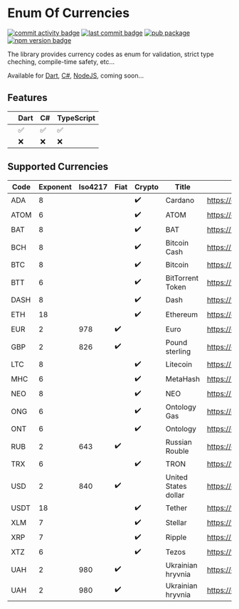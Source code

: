 # Enum Of Currencies
[![commit activity badge](https://img.shields.io/github/commit-activity/m/freemework/enum.currency)](https://github.com/freemework/enum.currency/pulse)
[![last commit badge](https://img.shields.io/github/last-commit/freemework/enum.currency)](https://github.com/freemework/enum.currency/graphs/commit-activity)
[![pub package](https://img.shields.io/pub/v/freemework_enum_currency.svg)](https://pub.dev/packages/freemework_enum_currency)
[![npm version badge](https://img.shields.io/npm/v/@freemework/enum-currency.svg)](https://www.npmjs.com/package/@freemework/enum-currency)

The library provides currency codes as enum for validation, strict type cheching, compile-time safety, etc...

Available for [Dart](https://pub.dev/packages/freemework_enum_currency), [C#](TDB), [NodeJS](https://www.npmjs.com/package/@freemework/enum-currency), coming soon...

## Features

| | Dart                | C#                  | TypeScript          |
|-|---------------------|---------------------|---------------------|
| | :white_check_mark:  | :white_check_mark:  | :white_check_mark:  |
| | :x:                 | :x:                 | :x:                 |

## Supported Currencies
| Code | Exponent | Iso4217 |        Fiat        |       Crypto       |        Title         |                   Reference URL                    |
|------|----------|---------|--------------------|--------------------|----------------------|----------------------------------------------------|
| ADA  |    8     |         |                    | :heavy_check_mark: |       Cardano        |                https://cardano.org/                |
| ATOM |    6     |         |                    | :heavy_check_mark: |         ATOM         |              https://cosmos.network/               |
| BAT  |    8     |         |                    | :heavy_check_mark: |         BAT          |          https://basicattentiontoken.org/          |
| BCH  |    8     |         |                    | :heavy_check_mark: |     Bitcoin Cash     |              https://bitcoincash.org/              |
| BTC  |    8     |         |                    | :heavy_check_mark: |       Bitcoin        |                https://bitcoin.org/                |
| BTT  |    6     |         |                    | :heavy_check_mark: |   BitTorrent Token   |       https://www.bittorrent.com/token/btt/        |
| DASH |    8     |         |                    | :heavy_check_mark: |         Dash         |               https://www.dash.org/                |
| ETH  |    18    |         |                    | :heavy_check_mark: |       Ethereum       |               https://ethereum.org/                |
| EUR  |    2     |   978   | :heavy_check_mark: |                    |         Euro         |         https://en.wikipedia.org/wiki/Euro         |
| GBP  |    2     |   826   | :heavy_check_mark: |                    |    Pound sterling    |    https://en.wikipedia.org/wiki/Pound_sterling    |
| LTC  |    8     |         |                    | :heavy_check_mark: |       Litecoin       |               https://litecoin.com/                |
| MHC  |    6     |         |                    | :heavy_check_mark: |       MetaHash       |               https://metahash.org/                |
| NEO  |    8     |         |                    | :heavy_check_mark: |         NEO          |                  https://neo.org/                  |
| ONG  |    6     |         |                    | :heavy_check_mark: |     Ontology Gas     |                  https://ont.io/                   |
| ONT  |    6     |         |                    | :heavy_check_mark: |       Ontology       |                  https://ont.io/                   |
| RUB  |    2     |   643   | :heavy_check_mark: |                    |    Russian Rouble    |    https://en.wikipedia.org/wiki/Russian_ruble     |
| TRX  |    6     |         |                    | :heavy_check_mark: |         TRON         |               https://tron.network/                |
| USD  |    2     |   840   | :heavy_check_mark: |                    | United States dollar | https://en.wikipedia.org/wiki/United_States_dollar |
| USDT |    18    |         |                    | :heavy_check_mark: |        Tether        |                 https://tether.to/                 |
| XLM  |    7     |         |                    | :heavy_check_mark: |       Stellar        |              https://www.stellar.org/              |
| XRP  |    7     |         |                    | :heavy_check_mark: |        Ripple        |               https://ripple.com/xrp               |
| XTZ  |    6     |         |                    | :heavy_check_mark: |        Tezos         |                 https://tezos.com/                 |
| UAH  |    2     |   980   | :heavy_check_mark: |                    |  Ukrainian hryvnia   |  https://en.wikipedia.org/wiki/Ukrainian_hryvnia   |
| UAH  |    2     |   980   | :heavy_check_mark: |                    |  Ukrainian hryvnia   |  https://en.wikipedia.org/wiki/Ukrainian_hryvnia   |## References

